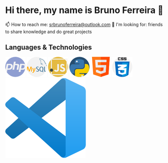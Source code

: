# Hi there, my name is Bruno Ferreira 👋

<!--
**brunoferreiracoder/brunoferreiracoder** is a ✨ _special_ ✨ repository because its `README.md` (this file) appears on your GitHub profile.

Here are some ideas to get you started:

- 🔭 I’m currently working on ...
- 🌱 I’m currently learning ...
- 👯 I’m looking to collaborate on ...
- 🤔 I’m looking for help with ...
- 💬 Ask me about ...
- 😄 Pronouns: ...
- ⚡ Fun fact: ...
-->

📫 How to reach me: srbrunoferreira@outlook.com
🤔 I'm looking for: friends to share knowledge and do great projects

## Languages & Technologies

![PHP](php.png)
![MySQL](mysql.png)
![JavaScript](javascript.png)
![Python](python.png)
![HTML](html.png)
![CSS](css.png)
![Visual Studio Code](vs-code.png)
